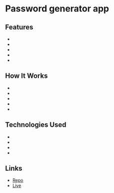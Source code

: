 # Password generator app

## Features

-
-
-
-
-

## How It Works

-
-
-
-
-

## Technologies Used

-
-
-
-

## Links

- [Repo](https://github.com/olehsubotin/password-generator-app)
- [Live](https://olehsubotin.github.io/password-generator-app)
